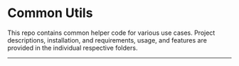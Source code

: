 # Common Utils
This repo contains common helper code for various use cases. Project descriptions, installation, and requirements, usage, and features are provided in the individual respective folders.

---